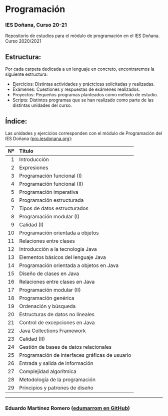# Programación
### IES Doñana, Curso 20-21
Repositorio de estudios para el módulo de programación en el IES Doñana. Curso 2020/2021

## Estructura:
Por cada carpeta dedicada a un lenguaje en concreto, encontraremos la siguiente estructura:
- Ejercicios: Distintas actividades y práctcicas solicitadas y realizadas.
- Exámenes: Cuestiones y respuestas de exámenes realizados.
- Proyectos: Pequeños programas planteados como método de estudio.
- Scripts: Distintos programas que se han realizado como parte de las distintas unidades del curso.

## Índice:
Las unidades y ejercicios corresponden con el módulo de Programación del IES Doñana ([pro.iesdonana.org](https://pro.iesdonana.org/)):

| Nº | Título |
|---:|:-------|
|  1 | Introducción |
|  2 | Expresiones |
|  3 | Programación funcional (I) |
|  4 | Programación funcional (II) |
|  5 | Programación imperativa |
|  6 | Programación estructurada |
|  7 | Tipos de datos estructurados |
|  8 | Programación modular (I) |
|  9 | Calidad (I) |
| 10 | Programación orientada a objetos |
| 11 | Relaciones entre clases |
| 12 | Introducción a la tecnología Java |
| 13 | Elementos básicos del lenguaje Java |
| 14 | Programación orientada a objetos en Java |
| 15 | Diseño de clases en Java |
| 16 | Relaciones entre clases en Java |
| 17 | Programación modular (II) |
| 18 | Programación genérica |
| 19 | Ordenación y búsqueda |
| 20 | Estructuras de datos no lineales |
| 21 | Control de excepciones en Java |
| 22 | Java Collections Framework |
| 23 | Calidad (II) |
| 24 | Gestión de bases de datos relacionales |
| 25 | Programación de interfaces gráficas de usuario |
| 26 | Entrada y salida de información |
| 27 | Complejidad algorítmica |
| 28 | Metodología de la programación |
| 29 | Principios y patrones de diseño |
---
### Eduardo Martínez Romero ([edumarrom en GitHub](https://github.com/edumarrom))
